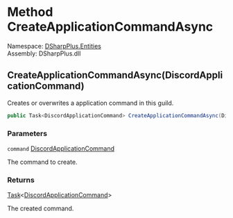 # Method CreateApplicationCommandAsync

Namespace: [DSharpPlus.Entities](DSharpPlus.Entities.md)  
Assembly: DSharpPlus.dll

## <a id="DSharpPlus_Entities_DiscordGuild_CreateApplicationCommandAsync_DSharpPlus_Entities_DiscordApplicationCommand_"></a>CreateApplicationCommandAsync\(DiscordApplicationCommand\)

Creates or overwrites a application command in this guild.

```csharp
public Task<DiscordApplicationCommand> CreateApplicationCommandAsync(DiscordApplicationCommand command)
```

### Parameters

`command` [DiscordApplicationCommand](DSharpPlus.Entities.DiscordApplicationCommand.md)

The command to create.

### Returns

[Task](https://learn.microsoft.com/dotnet/api/system.threading.tasks.task\-1)<[DiscordApplicationCommand](DSharpPlus.Entities.DiscordApplicationCommand.md)\>

The created command.

